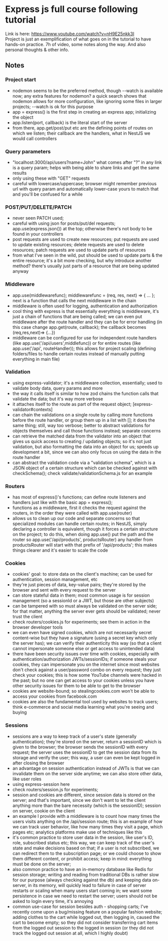 # Express js full course following tutorial

Link is here: https://www.youtube.com/watch?v=nH9E25nkk3I  
Project is just an exemplification of what goes on in the tutorial to have hands-on practice. 7h of video, some notes along the way. And also personal thoughts & other info.

## Notes

### Project start

- nodemon seems to be the preferred method, though --watch is available now; any extra features for nodemon? a quick search shows that nodemon allows for more configuration, like ignoring some files in larger projects; --watch is ok for this purpose
- app = express() is the first step in creating an express app; initializing the object
- app.listen(port, callback) is the literal start of the server
- from there, app.get/post/put etc are the defining points of routes on which we listen; their callback are the handlers, what in NestJS we would call controllers

### Query parameters

- "localhost:3000/api/users?name=John" what comes after "?" in any link is a query param; helps with being able to share links and get the same results
- only using these with "GET" requests
- careful with lowercase/uppercase; browser might remember previous url with query param and automatically lower-case yours to match that and you'll be confused for a while

### POST/PUT/DELETE/PATCH

- never seen PATCH used;
- careful with using json for posts/put/del requests; app.use(express.json()) at the top; otherwise there's not body to be found in your controllers
- post requests are used to create new resources; put requests are used to update existing resources; delete requests are used to delete resources; patch requests are used to update parts of resources
- from what I've seen in the wild, put should be used to update parts & the entire resource; it's a bit more checking, but why introduce another method? there's usually just parts of a resource that are being updated anyway

### Middleware

- app.use(middlewarefunc); middlewarefunc = (req, res, next) => { ... }; next is a function that calls the next middleware in the chain
- middleware is often used for logging, authentication and authorization
- cool thing with express is that essentially everything is middleware, it's just a chain of functions that are being called; we can even put middleware after the route handler and they can be for error handling (in this case change app.get(route, callback); the callback becomes (req,res,next)=> {...})
- middleware can be configured for use for independent route handlers (like app.use('/api/users',middlefunc)) or for entire routes (like app.use('/api', routeHandler)); this allows for project scaling (defining folders/files to handle certain routes instead of manually putting everything in main file)

### Validation

- using express-validator; it's a middleware collection, essentially; used to validate body data, query params and more
- the way it calls itself is similar to how zod chains the function calls that validate the data; but it's way more verbose
- it attaches itself to the route as part of the request object; [express-validator#contexts]
- can chain the validations on a single route by calling more functions before the route handler, or group them up in a list with []; it does the same thing; still, way too verbose; better to abstract validations for objects themselves and call those functions instead; separate concerns
- can retrieve the matched data from the validator into an object that gives us quick access to creating / updating objects; so it's not just validation, but also formatting the data into an object for us; speeds up development a bit, since we can also only focus on using the data in the route handler
- can abstract the validation code via a "validation schema", which is a JSON object of a certain structure which can be checked against with checkSchema(); check validate/validationSchema.js for an example

### Routers

- has most of express()'s functions; can define route listeners and handlers just like with the basic app = express();
- functions as a middleware, first it checks the request against the routers, in the order they were called with app.use(router)
- allows us to clean up our code and separate concerns so that specialized modules can handle certain routes; in NestJS, simply declaring a controller is equivalent, though it forces a certain structure on the project; to do this, when doing app.use() put the path and the router so app.use('/api/products', productsRouter) any handler from productsRouter will start with that prefix of '/api/products'; this makes things clearer and it's easier to scale the code

### Cookies

- cookies' goal: to store data on the client's machine; can be used for authentication, session management, etc
- they're just pieces of data, key-value pairs; they're stored by the browser and sent with every request to the server
- can store stateful data in them; most common usage is for session management (so a sessionId or a JWT, but those are other subjects)
- can be tampered with so must always be validated on the server side; for that matter, anything the server ever gets should be validated; never trust the client
- check routers/cookies.js for experiments; see them in action in the browser developer tools
- we can even have signed cookies, which are not necessarily secret content-wise but they have a signature (using a secret key which only the server has); we can verify their authenticity this way (so that a client cannot impersonate someone else or get access to unintended data)
- there have been security issues over time with cookies, especially with authentication/authorization JWTs/sessionIDs; if someone steals your cookies, they can impersonate you on the internet since most websites don't check against a user/password combo on every request; they just check your cookies; this is how some YouTube channels were hacked in the past; but no one can get access to your cookies unless you have other security issues for them to be able to get to the browser
- cookies are website-bound; so stealingcookies.com won't be able to access your cookies from facebook.com
- cookies are also the fundamental tool used by websites to track users; think e-commerce and social media learning what you're seeing and buying

### Sessions

- sessions are a way to keep track of a user's state (generally authentication); they're stored on the server, return a sessionID which is given to the browser; the browser sends the sessionID with every request; the server uses the sessionID to get the session data from its storage and verify the user; this way, a user can even be kept logged in after closing the browser
- an advantage on session authentication instead of JWTs is that we can invalidate them on the server side anytime; we can also store other data, like user roles
- using express-session here
- check routers/session.js for experiments;
- session and cookies are different, since session data is stored on the server; and that's important, since we don't want to let the client anything more than the bare necessity (which is the sessionID); session on server, cookie on the client
- an example I provide with a middleware is to count how many times the users visits anything on the /api/session route; this is an example of how we can track user behavior, like how many times they visit a page, which pages etc; analytics platforms make use of techniques like this
- it's common practice to store user data in the session, like user's ID, role, subscribed status etc; this way, we can keep track of the user's state and make decisions based on that; if a user is not subscribed, we can redirect them to the subscription page; or we could choose to show them different content, or prohibit access; keep in mind: everything must be done on the server;
- also common practice to have an in-memory database like Redis for session storage; writing and reading from traditional DBs is rather slow for our purpose (always checking against the db) and keeping data on-server, in its memory, will quickly lead to failure in case of server restarts or scaling when many users start coming in; we want some persistence in case we need to restart the server; users should not be asked to login every time, it's annoying
- common use-case for session besides auth - shopping carts; I've recently come upon a bug/missing feature on a popular fashion website; adding clothes to the cart while logged out, then logging in, caused the cart to become empty; so they did not consider transferring cart items from the logged out session to the logged in session (or they did not track the logged out session at all, which I highly doubt)
